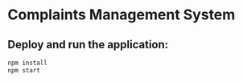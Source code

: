 # Complaints Management System

## Deploy and run the application:
```bash
npm install
npm start
```